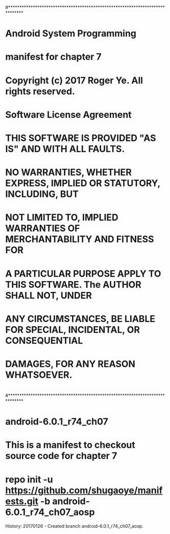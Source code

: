 #******************************************************************************
#
# Android System Programming
# manifest for chapter 7
#
# Copyright (c) 2017 Roger Ye.  All rights reserved.
# Software License Agreement
# 
# 
# THIS SOFTWARE IS PROVIDED "AS IS" AND WITH ALL FAULTS.
# NO WARRANTIES, WHETHER EXPRESS, IMPLIED OR STATUTORY, INCLUDING, BUT
# NOT LIMITED TO, IMPLIED WARRANTIES OF MERCHANTABILITY AND FITNESS FOR
# A PARTICULAR PURPOSE APPLY TO THIS SOFTWARE. The AUTHOR SHALL NOT, UNDER
# ANY CIRCUMSTANCES, BE LIABLE FOR SPECIAL, INCIDENTAL, OR CONSEQUENTIAL
# DAMAGES, FOR ANY REASON WHATSOEVER.
#
#******************************************************************************
# android-6.0.1_r74_ch07
# This is a manifest to checkout source code for chapter 7
# repo init -u https://github.com/shugaoye/manifests.git -b android-6.0.1_r74_ch07_aosp

History:
20170126 - Created branch android-6.0.1_r74_ch07_aosp.

